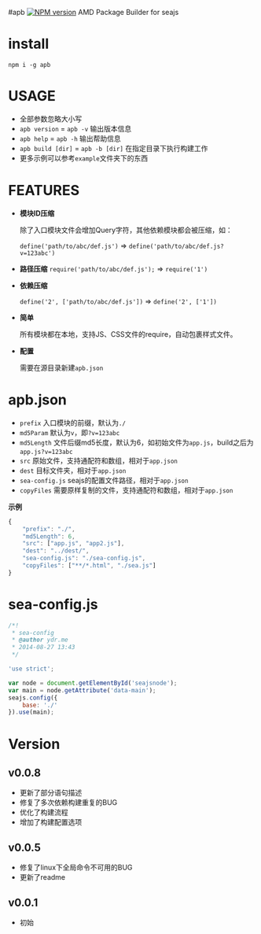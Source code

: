 #apb [![NPM version](https://img.shields.io/npm/v/apb.svg?style=flat)](https://npmjs.org/package/apb)
AMD Package Builder for seajs

# install
```
npm i -g apb
```

# USAGE
* 全部参数忽略大小写
* `apb version` = `apb -v` 输出版本信息
* `apb help` = `apb -h` 输出帮助信息
* `apb build [dir]` = `apb -b [dir]` 在指定目录下执行构建工作
* 更多示例可以参考`example`文件夹下的东西




# FEATURES
* **模块ID压缩**
  
  除了入口模块文件会增加Query字符，其他依赖模块都会被压缩，如：
  
  `define('path/to/abc/def.js')`  =>
  `define('path/to/abc/def.js?v=123abc')`

* **路径压缩**
  `require('path/to/abc/def.js');` =>
  `require('1')`
  
* **依赖压缩**

  `define('2', ['path/to/abc/def.js'])`  =>
  `define('2', ['1'])`
  
* **简单**

  所有模块都在本地，支持JS、CSS文件的require，自动包裹样式文件。

* **配置**

  需要在源目录新建`apb.json`



# apb.json
* `prefix` 入口模块的前缀，默认为`./`
* `md5Param` 默认为`v`，即`?v=123abc`
* `md5Length` 文件后缀md5长度，默认为6，如初始文件为`app.js`，build之后为`app.js?v=123abc`
* `src` 原始文件，支持通配符和数组，相对于`app.json`
* `dest` 目标文件夹，相对于`app.json`
* `sea-config.js` seajs的配置文件路径，相对于`app.json`
* `copyFiles` 需要原样复制的文件，支持通配符和数组，相对于`app.json`



**示例**
```js
{
    "prefix": "./",
    "md5Length": 6,
    "src": ["app.js", "app2.js"],
    "dest": "../dest/",
    "sea-config.js": "./sea-config.js",
    "copyFiles": ["**/*.html", "./sea.js"]
}
```


# sea-config.js
```js
/*!
 * sea-config
 * @author ydr.me
 * 2014-08-27 13:43
 */

'use strict';

var node = document.getElementById('seajsnode');
var main = node.getAttribute('data-main');
seajs.config({
    base: './'
}).use(main);
```


# Version
## v0.0.8
* 更新了部分语句描述
* 修复了多次依赖构建重复的BUG
* 优化了构建流程
* 增加了构建配置选项

## v0.0.5
* 修复了linux下全局命令不可用的BUG
* 更新了readme

## v0.0.1
* 初始

